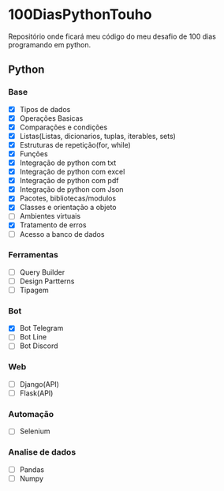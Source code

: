 # 100DiasPythonTouho
Repositório onde ficará meu código do meu desafio de 100 dias programando em python.

## Python
### Base
- [x] Tipos de dados
- [x] Operações Basicas
- [x] Comparações e condições
- [x] Listas(Listas, dicionarios, tuplas, iterables, sets)
- [x] Estruturas de repetição(for, while)
- [x] Funções
- [x] Integração de python com txt
- [x] Integração de python com excel
- [x] Integração de python com pdf
- [x] Integração de python com Json
- [x] Pacotes, bibliotecas/modulos
- [x] Classes e orientação a objeto
- [ ] Ambientes virtuais
- [x] Tratamento de erros
- [ ] Acesso a banco de dados
### Ferramentas
- [ ] Query Builder
- [ ] Design Partterns
- [ ] Tipagem
### Bot
- [x] Bot Telegram
- [ ] Bot Line
- [ ] Bot Discord
### Web
- [ ] Django(API)
- [ ] Flask(API)
### Automação
- [ ] Selenium
### Analise de dados
- [ ] Pandas
- [ ] Numpy